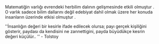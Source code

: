 Matematiğin varlığı evrendeki herbilim dalının gelişmesinde etkili olmuştur . O varlık sadece bilim dallarını değil edebiyat dahil olmak üzere her konuda insanların üzerinde etkisi olmuştur .


''İnsanlığın değeri bir kesirle ifade edilecek olursa; payı gerçek kişiliğini gösterir, paydası da kendisini ne zannettigini, payda büyüdükçe kesrin değeri küçülür.. '' -   Tolstoy